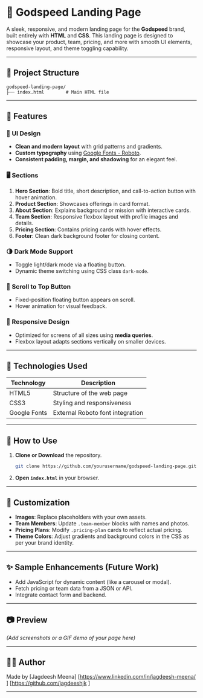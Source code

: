 # 🚀 Godspeed Landing Page

A sleek, responsive, and modern landing page for the **Godspeed** brand, built entirely with **HTML** and **CSS**. This landing page is designed to showcase your product, team, pricing, and more with smooth UI elements, responsive layout, and theme toggling capability.

---

## 📁 Project Structure

```
godspeed-landing-page/
├── index.html        # Main HTML file
```

---

## 🌟 Features

### 🎨 UI Design

* **Clean and modern layout** with grid patterns and gradients.
* **Custom typography** using [Google Fonts - Roboto](https://fonts.google.com/specimen/Roboto).
* **Consistent padding, margin, and shadowing** for an elegant feel.

### 🖥️ Sections

1. **Hero Section**: Bold title, short description, and call-to-action button with hover animation.
2. **Product Section**: Showcases offerings in card format.
3. **About Section**: Explains background or mission with interactive cards.
4. **Team Section**: Responsive flexbox layout with profile images and details.
5. **Pricing Section**: Contains pricing cards with hover effects.
6. **Footer**: Clean dark background footer for closing content.

### 🌗 Dark Mode Support

* Toggle light/dark mode via a floating button.
* Dynamic theme switching using CSS class `dark-mode`.

### 🔼 Scroll to Top Button

* Fixed-position floating button appears on scroll.
* Hover animation for visual feedback.

### 📱 Responsive Design

* Optimized for screens of all sizes using **media queries**.
* Flexbox layout adapts sections vertically on smaller devices.

---

## 🧪 Technologies Used

| Technology   | Description                      |
| ------------ | -------------------------------- |
| HTML5        | Structure of the web page        |
| CSS3         | Styling and responsiveness       |
| Google Fonts | External Roboto font integration |

---

## 🔧 How to Use

1. **Clone or Download** the repository.

   ```bash
   git clone https://github.com/yourusername/godspeed-landing-page.git
   ```
2. **Open `index.html`** in your browser.

---

## 📌 Customization

* **Images**: Replace placeholders with your own assets.
* **Team Members**: Update `.team-member` blocks with names and photos.
* **Pricing Plans**: Modify `.pricing-plan` cards to reflect actual pricing.
* **Theme Colors**: Adjust gradients and background colors in the CSS as per your brand identity.

---

## ✨ Sample Enhancements (Future Work)

* Add JavaScript for dynamic content (like a carousel or modal).
* Fetch pricing or team data from a JSON or API.
* Integrate contact form and backend.

---

## 📷 Preview

*(Add screenshots or a GIF demo of your page here)*

---

## 🧑‍💻 Author

Made by \[Jagdeesh Meena]
\[https://www.linkedin.com/in/jagdeesh-meena/ ]
\[https://github.com/jagdeeshjk ]

---
